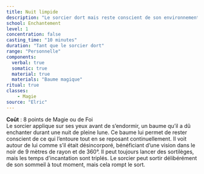 ```yaml
---
title: Nuit limpide
description: "Le sorcier dort mais reste conscient de son environnement"
school: Enchantement
level: 1
concentration: false
casting_time: "10 minutes"
duration: "Tant que le sorcier dort"
range: "Personnelle"
components:
  verbal: true
  somatic: true
  material: true
  materials: "Baume magique"
ritual: true
classes:
    - Magie
source: "Elric"
---
```

**Coût** : 8 points de Magie ou de Foi  
Le sorcier applique sur ses yeux avant de s’endormir, un baume qu’il a dû enchanter durant une nuit de pleine lune. Ce baume lui permet de rester conscient de ce qui l’entoure tout en se reposant continuellement. Il voit autour de lui comme s’il était désincorporé, bénéficiant d’une vision dans le noir de 9 mètres de rayon et de 360°. Il peut toujours lancer des sortilèges, mais les temps d'incantation sont triplés. Le sorcier peut sortir délibérément de son sommeil à tout moment, mais cela rompt le sort.  
